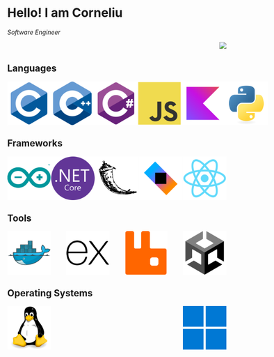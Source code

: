 # Hello! I am Corneliu
*Software Engineer*

<div style="display: flex; justify-content: space-between;">
    <div>
        <!--  -->
    </div>
    <div>
        <img height="180em" src="https://github-readme-stats.vercel.app/api?username=muffindud&show_icons=true&&hide_border=true&count_private=true&include_all_commits=true" />
    </div>
</div>

## Languages
<div style="display: flex; justify-content: space-between;">
    <img src="https://github.com/devicons/devicon/blob/master/icons/c/c-original.svg" alt="C" width="100" height="100">
    <img src="https://github.com/devicons/devicon/blob/master/icons/cplusplus/cplusplus-original.svg" alt="C++" width="100" height="100">
    <img src="https://github.com/devicons/devicon/blob/master/icons/csharp/csharp-original.svg" alt="C#" width="100" height="100">
    <img src="https://github.com/devicons/devicon/blob/master/icons/javascript/javascript-original.svg" alt="JavaScript" width="100" height="100">
    <img src="https://github.com/devicons/devicon/blob/master/icons/kotlin/kotlin-original.svg" alt="Kotlin" width="100" height="100">
    <img src="https://github.com/devicons/devicon/blob/master/icons/python/python-original.svg" alt="Python" width="100" height="100">
</div>

## Frameworks
<div style="display: flex; justify-content: space-between;">
    <img src="https://github.com/devicons/devicon/blob/master/icons/arduino/arduino-original.svg " alt="Arduino" width="100" height="100">
    <img src="https://github.com/devicons/devicon/blob/master/icons/dotnetcore/dotnetcore-original.svg" alt=".NET Core" width="100" height="100">
    <img src="https://github.com/devicons/devicon/blob/master/icons/flask/flask-original.svg" alt="Flask" width="100" height="100">
    <img src="https://github.com/devicons/devicon/blob/master/icons/ktor/ktor-original.svg" alt="Ktor" width="100" height="100">
    <img src="https://github.com/devicons/devicon/blob/master/icons/react/react-original.svg" alt="React" width="100" height="100">
</div>

## Tools
<div style="display: flex; justify-content: space-between;">
    <img src="https://github.com/devicons/devicon/blob/master/icons/docker/docker-original.svg" alt="Docker" width="100" height="100">
    <img src="https://github.com/devicons/devicon/blob/master/icons/express/express-original.svg" alt="Express" width="100" height="100">
    <img src="https://github.com/devicons/devicon/blob/master/icons/rabbitmq/rabbitmq-original.svg" alt="RabbitMQ" width="100" height="100">
    <img src="https://github.com/devicons/devicon/blob/master/icons/unity/unity-original.svg" alt="Unity" width="100" height="100">
</div style="display: flex; justify-content: space-between;">

## Operating Systems
<div style="display: flex; justify-content: space-between;">
    <img src="https://github.com/devicons/devicon/blob/master/icons/linux/linux-original.svg" alt="Linux" width="100" height="100">
    <img src="https://github.com/devicons/devicon/blob/master/icons/windows11/windows11-original.svg" alt="Windows" width="100" height="100">
</div>
